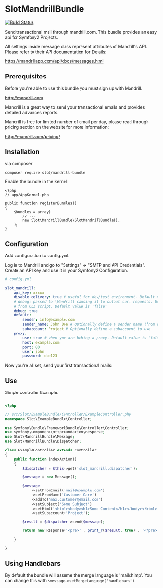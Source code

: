 SlotMandrillBundle
=================

[![Build Status](https://travis-ci.org/slot/MandrillBundle.svg?branch=master)](http://travis-ci.org/slot/SlotMandrillBundle)

Send transactional mail through mandrill.com. This bundle provides an easy api for Symfony2 Projects.

All settings inside message class represent attributes of Mandrill's API. Please refer to their API documentation for Details:

https://mandrillapp.com/api/docs/messages.html

Prerequisites
-------------

Before you're able to use this bundle you must sign up with Mandrill.

http://mandrill.com

Mandrill is a great way to send your transactional emails and provides detailed advances reports.

Mandrill is free for limited number of email per day, please read through pricing section on the website for more information:

http://mandrill.com/pricing/

Installation
-----------

via composer:

```sh
composer require slot/mandrill-bundle
```

Enable the bundle in the kernel

    <?php
    // app/AppKernel.php

    public function registerBundles()
    {
        $bundles = array(
            // ...
            new Slot\MandrillBundle\SlotMandrillBundle(),
        );
    }

Configuration
-------------

Add configuration to config.yml.

Log in to Mandrill and go to "Settings" -> "SMTP and API Credentials". Create an API Key and use it in your Symfony2 Configuration.

```yaml
# config.yml

slot_mandrill:
    api_key: xxxxx
    disable_delivery: true # useful for dev/test environment. Default value is 'false'
    # debug: passed to \Mandrill causing it to output curl requests. Useful to see output
    # from CLI script. Default value is 'false'
    debug: true
    default:
        sender: info@example.com
        sender_name: John Doe # Optionally define a sender name (from name)
        subaccount: Project # Optionally define a subaccount to use
    proxy:
        use: true # when you are behing a proxy. Default value is 'false'
        host: example.com
        port: 80
        user: john
        password: doe123
```

Now you're all set, send your first transactional mails:

Use
---

Simple controller Example:

```php

<?php

// src/Slot/ExampleBundle/Controller/ExampleController.php
namespace Slot\ExampleBundle\Controller;

use Symfony\Bundle\FrameworkBundle\Controller\Controller;
use Symfony\Component\HttpFoundation\Response;
use Slot\MandrillBundle\Message;
use Slot\MandrillBundle\Dispatcher;

class ExampleController extends Controller
{
    public function indexAction()
    {
        $dispatcher = $this->get('slot_mandrill.dispatcher');

        $message = new Message();

        $message
            ->setFromEmail('mail@example.com')
            ->setFromName('Customer Care')
            ->addTo('max.customer@email.com')
            ->setSubject('Some Subject')
            ->setHtml('<html><body><h1>Some Content</h1></body></html>')
            ->setSubaccount('Project');

        $result = $dispatcher->send($message);

        return new Response('<pre>' . print_r($result, true) . '</pre>');

    }

}

```

Using Handlebars
----------------
By default the bundle will assume the merge language is 'mailchimp'. You can
change this with `$message->setMergeLanguage('handlebars')`
